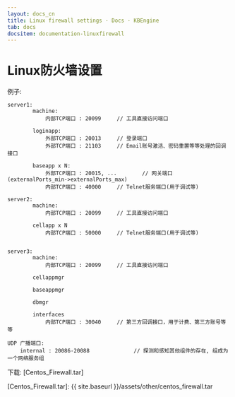 ```yaml
---
layout: docs_cn
title: Linux firewall settings · Docs · KBEngine
tab: docs
docsitem: documentation-linuxfirewall
---
```


Linux防火墙设置
====================

例子:

	server1: 
			machine:
				内部TCP端口 : 20099		// 工具直接访问端口

			loginapp:
				外部TCP端口 : 20013		// 登录端口
				外部TCP端口 : 21103		// Email账号激活、密码重置等等处理的回调接口

			baseapp x N:
				外部TCP端口 : 20015, ...		// 网关端口(externalPorts_min->externalPorts_max)
				内部TCP端口 : 40000		// Telnet服务端口(用于调试等)

	server2: 
			machine:
				内部TCP端口 : 20099		// 工具直接访问端口

			cellapp x N
				内部TCP端口 : 50000		// Telnet服务端口(用于调试等)


	server3: 
			machine:
				内部TCP端口 : 20099		// 工具直接访问端口

			cellappmgr

			baseappmgr

			dbmgr

			interfaces
				内部TCP端口 : 30040		// 第三方回调接口，用于计费、第三方账号等等

	UDP 广播端口: 
		internal : 20086-20088				// 探测和感知其他组件的存在, 组成为一个网络服务组

下载: 
[Centos_Firewall.tar]



[Centos_Firewall.tar]: {{ site.baseurl }}/assets/other/centos_firewall.tar